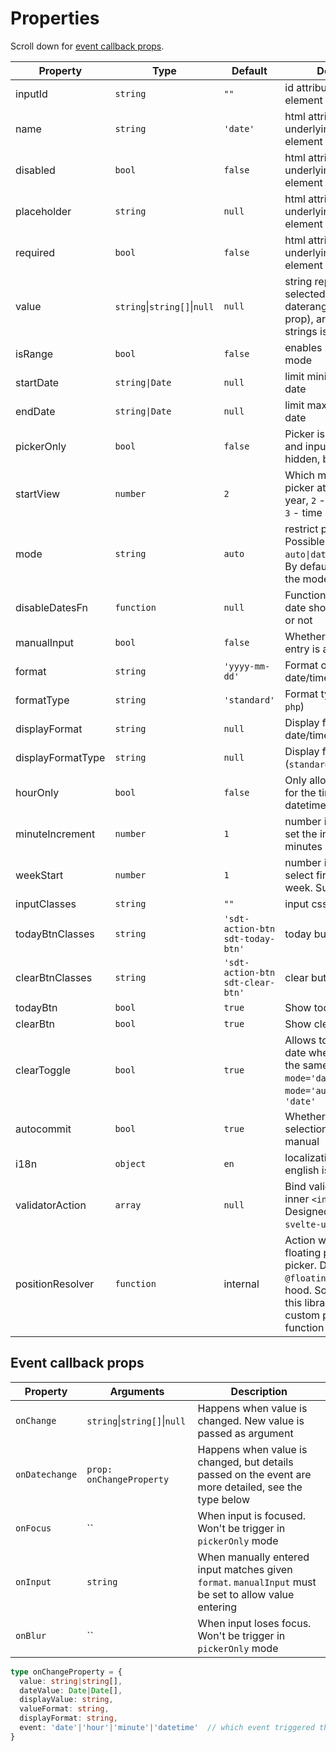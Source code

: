 # Properties

Scroll down for [event callback props](#event-callback-props).

<div class="vp-doc-table">

| Property        | Type                        | Default           | Description |
|-----------------|-----------------------------|-------------------|-------------------|
| inputId         | `string`                    | `""`              | id attribute for input element
| name            | `string`                    | `'date'`          | html attribute for underlying `<input>` element  |
| disabled        | `bool`                      | `false`           | html attribute for underlying `<input>` element  |
| placeholder     | `string`                    | `null`            | html attribute for underlying `<input>` element  |
| required        | `bool`                      | `false`           | html attribute for underlying `<input>` element  |
| value           | `string`\|`string[]`\|`null`| `null`           | string representation of selected value. When in daterange mode (`isRange` prop), array of two strings is required |
| isRange         | `bool`                      | `false`           | enables range picker mode  |
| startDate       | <code>string\|Date</code>   | `null`            | limit minimal selectable date |
| endDate         | <code>string\|Date</code>   | `null`            | limit maximal selectable date |
| pickerOnly      | `bool`                      | `false`           | Picker is always visible and input field is then hidden, but still present |
| startView       | `number`                    | `2`               | Which mode should picker at, `0` - decade, `1` - year, `2` - month (default), `3` - time picker
| mode            | `string`                    | `auto`            | restrict picker's mode. Possible values: `auto\|date\|datetime\|time`. By default it try to guess the mode from `format` |
| disableDatesFn  | `function`                  | `null`            | Function whether passed date should be disabled or not |
| manualInput     | `bool`                      | `false`           | Whether manual date entry is allowed |
| format          | `string`                    | `'yyyy-mm-dd'`    | Format of entered date/time.  |
| formatType      | `string`                    | `'standard'`      | Format type (`standard` or `php`) |
| displayFormat          | `string`             | `null`            | Display format of entered date/time.  |
| displayFormatType      | `string`             | `null`            | Display format type (`standard` or `php`) |
| hourOnly        | `bool`                      | `false`           | Only allow hour selection for the time portion of the datetime selection
| minuteIncrement | `number`                    | `1`               | number in range `1-60` to set the increment of minutes choosable |
| weekStart       | `number`                    | `1`               | number in range `0-6` to select first day of the week. Sunday is `0` |
| inputClasses    | `string`                    | `""`              | input css class string |
| todayBtnClasses | `string`                    | `'sdt-action-btn sdt-today-btn'` | today button css classes |
| clearBtnClasses | `string`                    | `'sdt-action-btn sdt-clear-btn'` | clear button css classes |
| todayBtn        | `bool`                      | `true`            | Show today button |
| clearBtn        | `bool`                      | `true`            | Show clear button |
| clearToggle     | `bool`                      | `true`            | Allows to clear selected date when clicking on the same date when in `mode='date'` or `mode='auto'` resolving to `'date'` |
| autocommit      | `bool`                      | `true`            | Whether date/time selection is automatic or manual |
| i18n            | `object`                    | `en`              | localization object, english is by default |
| validatorAction | `array`                     | `null`            | Bind validator action for inner `<input>` element. Designed to be used with `svelte-use-form`.
| positionResolver | `function`                 | internal          | Action which resolves floating position of picker. Default one uses `@floating-ui` under the hood. So you can use this library for your custom position resolver function

</div>


## Event callback props


<div class="vp-doc-table">

| Property        | Arguments                     | Description |
|-----------------|-------------------------------|--------------
| `onChange`      | `string`\|`string[]`\|`null`  | Happens when value is changed. New value is passed as argument
| `onDatechange`  | `prop: onChangeProperty`      | Happens when value is changed, but details passed on the event are more detailed, see the type below
| `onFocus`       | ``                            | When input is focused. Won't be trigger in `pickerOnly` mode
| `onInput`       | `string`                      | When manually entered input matches given `format`. `manualInput` must be set to allow value entering
| `onBlur`        | ``                            | When input loses focus. Won't be trigger in `pickerOnly` mode

</div>

```ts
type onChangeProperty = {
  value: string|string[],
  dateValue: Date|Date[],
  displayValue: string,
  valueFormat: string,
  displayFormat: string,
  event: 'date'|'hour'|'minute'|'datetime'  // which event triggered the callback
}
```

